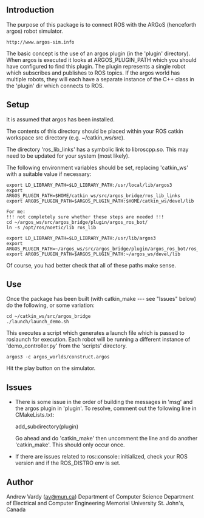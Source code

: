 Introduction
------------

The purpose of this package is to connect ROS with the ARGoS (henceforth argos)
robot simulator.  

    http://www.argos-sim.info

The basic concept is the use of an argos plugin (in the 'plugin' directory).
When argos is executed it looks at ARGOS_PLUGIN_PATH which you should have
configured to find this plugin.  The plugin represents a single robot which
subscribes and publishes to ROS topics.  If the argos world has multiple robots,
they will each have a separate instance of the C++ class in the 'plugin' dir
which connects to ROS.

Setup
-----

It is assumed that argos has been installed.  

The contents of this directory should be placed within your ROS catkin workspace src directory (e.g. ~/catkin_ws/src).

The directory 'ros_lib_links' has a symbolic link to libroscpp.so.  This may
need to be updated for your system (most likely).

The following environment variables should be set, replacing 'catkin_ws' with a
suitable value if necessary:

    export LD_LIBRARY_PATH=$LD_LIBRARY_PATH:/usr/local/lib/argos3
    export ARGOS_PLUGIN_PATH=$HOME/catkin_ws/src/argos_bridge/ros_lib_links
    export ARGOS_PLUGIN_PATH=$ARGOS_PLUGIN_PATH:$HOME/catkin_ws/devel/lib
    
    For me:
    !!! not completely sure whether these steps are needed !!!
    cd ~/argos_ws/src/argos_bridge/plugin/argos_ros_bot/
    ln -s /opt/ros/noetic/lib ros_lib
    
    export LD_LIBRARY_PATH=$LD_LIBRARY_PATH:/usr/lib/argos3
    export ARGOS_PLUGIN_PATH=~/argos_ws/src/argos_bridge/plugin/argos_ros_bot/ros_lib
    export ARGOS_PLUGIN_PATH=$ARGOS_PLUGIN_PATH:~/argos_ws/devel/lib

Of course, you had better check that all of these paths make sense.

Use
---
Once the package has been built (with catkin_make --- see "Issues" below) do
the following, or some variation:

    cd ~/catkin_ws/src/argos_bridge
    ./launch/launch_demo.sh

This executes a script which generates a launch file which is passed to
roslaunch for execution.  Each robot will be running a different instance of
'demo_controller.py' from the 'scripts' directory.
    
    argos3 -c argos_worlds/construct.argos
    
Hit the play button on the simulator.  

Issues
------
- There is some issue in the order of building the messages in 'msg' and the
  argos plugin in 'plugin'.  To resolve, comment out the following line in
  CMakeLists.txt:

    add_subdirectory(plugin)

  Go ahead and do 'catkin_make' then uncomment the line and do another
  'catkin_make'.  This should only occur once.

- If there are issues related to ros::console::initialized, check your ROS version
and if the ROS_DISTRO env is set.   

Author
------
Andrew Vardy (av@mun.ca)
Department of Computer Science
Department of Electrical and Computer Engineering
Memorial University
St. John's, Canada
